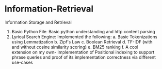 # Information-Retrieval
Information Storage and Retrieval



1. Basic Python File: Basic python understanding and http content parsing
2. Lyrical Search Engine:
  Implemented the following:
  a. Basic Tokenizations using Lemmatization
  b. Zipf's Law
  c. Boolean Retrieval
  d. TF-IDF (with and without cosine similarity scoring)
  e. BM25 ranking
  f. A cool extension on my own- Implementation of Positional indexing to support phrase queries and proof of its implementation correctness via different use-cases
